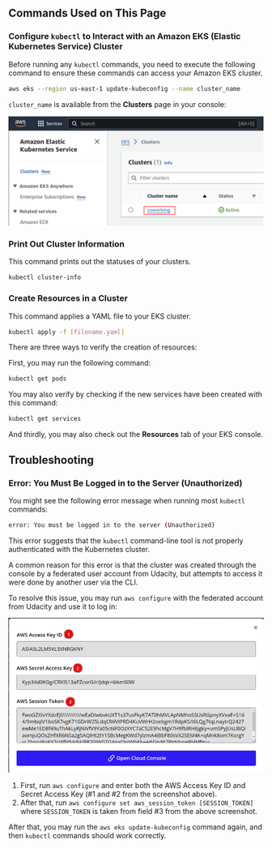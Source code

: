 ## Commands Used on This Page

### Configure `kubectl` to Interact with an Amazon EKS (Elastic Kubernetes Service) Cluster

Before running any `kubectl` commands, you need to execute the following command to ensure these commands can access your Amazon EKS cluster.

```bash
aws eks --region us-east-1 update-kubeconfig --name cluster_name
```

`cluster_name` is available from the **Clusters** page in your console:

![A sample cluster name from the EKS list](cluster_name.png)

### Print Out Cluster Information

This command prints out the statuses of your clusters.

```bash
kubectl cluster-info
```

### Create Resources in a Cluster

This command applies a YAML file to your EKS cluster.

```bash
kubectl apply -f [filename.yaml]
```

There are three ways to verify the creation of resources:

First, you may run the following command:

```bash
kubectl get pods
```

You may also verify by checking if the new services have been created with this command:

```bash
kubectl get services
```

And thirdly, you may also check out the **Resources** tab of your EKS console.

## Troubleshooting

### Error: You Must Be Logged in to the Server (Unauthorized)

You might see the following error message when running most `kubectl` commands:

```bash
error: You must be logged in to the server (Unauthorized)
```

This error suggests that the `kubectl` command-line tool is not properly authenticated with the Kubernetes cluster.

A common reason for this error is that the cluster was created through the console by a federated user account from Udacity, but attempts to access it were done by another user via the CLI.

To resolve this issue, you may run `aws configure` with the federated account from Udacity and use it to log in:

![There are three values that you need to take to form a federated user credential](user_credentials.png)

1. First, run `aws configure` and enter both the AWS Access Key ID and Secret Access Key (#1 and #2 from the screenshot above).
2. After that, run `aws configure set aws_session_token [SESSION_TOKEN]` where `SESSION_TOKEN` is taken from field #3 from the above screenshot.

After that, you may run the `aws eks update-kubeconfig` command again, and then `kubectl` commands should work correctly.
